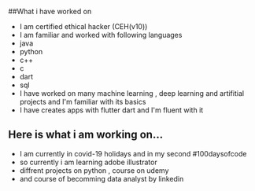 ##What i have worked on

- I am certified ethical hacker (CEH(v10))
- I am familiar and worked with following languages
- java
- python
- c++
- c
- dart
- sql
- I have worked on many machine learning , deep learning and artifitial projects and I'm familiar with its basics
- I have creates apps with flutter dart and I'm fluent with it

## Here is what i am working on...
- I am currently in covid-19 holidays and in my second #100daysofcode
- so currently i am learning adobe illustrator 
- diffrent projects on python , course on udemy
- and course of becomming data analyst by linkedin


